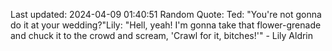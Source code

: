 Last updated: 2024-04-09 01:40:51
Random Quote: Ted: "You're not gonna do it at your wedding?"Lily: "Hell, yeah! I'm gonna take that flower-grenade and chuck it to the crowd and scream, 'Crawl for it, bitches!'" - Lily Aldrin